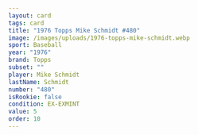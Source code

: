 ```yaml
---
layout: card
tags: card
title: "1976 Topps Mike Schmidt #480"
image: /images/uploads/1976-topps-mike-schmidt.webp
sport: Baseball
year: "1976"
brand: Topps
subset: ""
player: Mike Schmidt
lastName: Schmidt
number: "480"
isRookie: false
condition: EX-EXMINT
value: 5
order: 10
---
```


